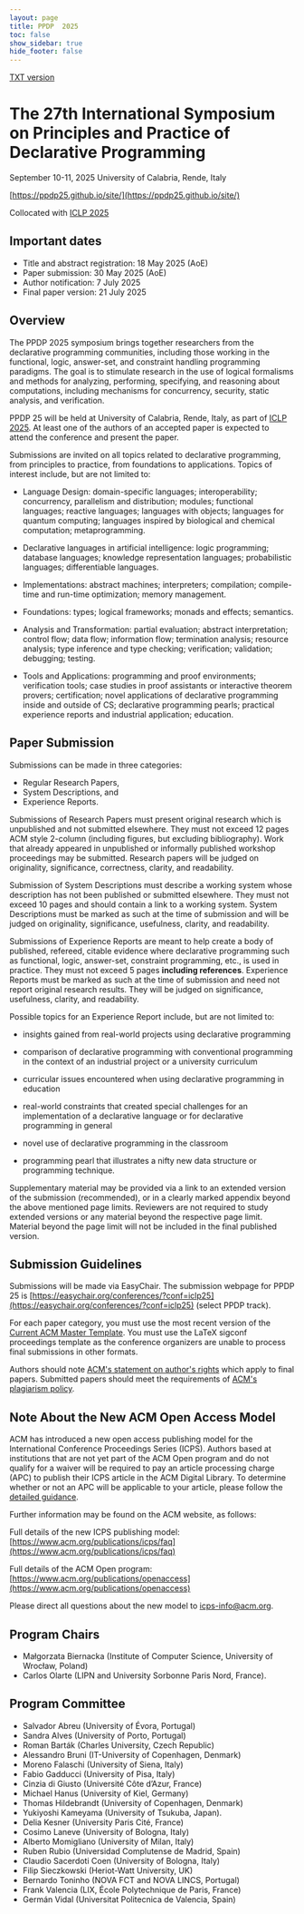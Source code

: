 ```yaml
---
layout: page
title: PPDP  2025
toc: false
show_sidebar: true
hide_footer: false
---
```


[TXT version](./cfp.txt)

# The 27th International Symposium on Principles and Practice of Declarative Programming


September 10-11, 2025 
University of Calabria, Rende, Italy

[https://ppdp25.github.io/site/](https://ppdp25.github.io/site/)

Collocated with [ICLP 2025](https://iclp25.demacs.unical.it/)

## Important dates

- Title and abstract registration: 18 May 2025 (AoE)
- Paper submission: 30 May 2025 (AoE)
- Author notification: 7 July 2025
- Final paper version: 21 July 2025

## Overview

The PPDP 2025 symposium brings together researchers from the declarative
programming communities, including those working in the functional, logic,
answer-set, and constraint handling programming paradigms. The goal is to
stimulate research in the use of logical formalisms and methods for analyzing,
performing, specifying, and reasoning about computations, including mechanisms
for concurrency, security, static analysis, and verification.

PPDP 25 will be held at University of Calabria, Rende, Italy, as part of [ICLP
2025](https://iclp25.demacs.unical.it/). At least one of the authors of an
accepted paper is expected to attend the conference and present the paper.

Submissions are invited on all topics related to declarative programming, from
principles to practice, from foundations to applications. Topics of interest
include, but are not limited to:

- Language Design: domain-specific languages; interoperability; concurrency,
  parallelism and distribution; modules; functional languages; reactive
  languages; languages with objects; languages for quantum computing; languages
  inspired by biological and chemical computation; metaprogramming.

- Declarative languages in artificial intelligence: logic programming; database
  languages; knowledge representation languages; probabilistic languages;
  differentiable languages.

- Implementations: abstract machines; interpreters; compilation; compile-time
  and run-time optimization; memory management.

- Foundations: types; logical frameworks; monads and effects; semantics.

- Analysis and Transformation: partial evaluation; abstract interpretation;
  control flow; data flow; information flow; termination analysis; resource
  analysis; type inference and type checking; verification; validation;
  debugging; testing.

- Tools and Applications: programming and proof environments; verification
  tools; case studies in proof assistants or interactive theorem provers;
  certification; novel applications of declarative programming inside and
  outside of CS; declarative programming pearls; practical experience reports
  and industrial application; education.

## Paper Submission 

Submissions can be made in three categories:

- Regular Research Papers,
- System Descriptions, and
- Experience Reports.

Submissions of Research Papers must present original research which is
unpublished and not submitted elsewhere. They must not exceed 12 pages ACM
style 2-column (including figures, but excluding bibliography). Work that
already appeared in unpublished or informally published workshop proceedings
may be submitted. Research papers will be judged on originality, significance,
correctness, clarity, and readability.

Submission of System Descriptions must describe a working system whose
description has not been published or submitted elsewhere. They must not exceed
10 pages and should contain a link to a working system. System Descriptions
must be marked as such at the time of submission and will be judged on
originality, significance, usefulness, clarity, and readability.

Submissions of Experience Reports are meant to help create a body of published,
refereed, citable evidence where declarative programming such as functional,
logic, answer-set, constraint programming, etc., is used in practice. They must
not exceed 5 pages **including references**. Experience Reports must be marked
as such at the time of submission and need not report original research
results. They will be judged on significance, usefulness, clarity, and
readability.

Possible topics for an Experience Report include, but are not limited to:

- insights gained from real-world projects using declarative programming

- comparison of declarative programming with conventional programming in the
  context of an industrial project or a university curriculum

- curricular issues encountered when using declarative programming in education

- real-world constraints that created special challenges for an implementation
  of a declarative language or for declarative programming in general

- novel use of declarative programming in the classroom

- programming pearl that illustrates a nifty new data structure or programming
  technique.

Supplementary material may be provided via a link to an extended version of the
submission (recommended), or in a clearly marked appendix beyond the above
mentioned page limits. Reviewers are not required to study extended versions or
any material beyond the respective page limit. Material beyond the page limit
will not be included in the final published version.

## Submission Guidelines

Submissions will be made via EasyChair. The submission webpage for PPDP 25 is
[https://easychair.org/conferences/?conf=iclp25](https://easychair.org/conferences/?conf=iclp25) (select PPDP track).

For each paper category, you must use the most recent version of the [Current
ACM Master Template](https://www.acm.org/publications/proceedings-template). You must use the LaTeX
sigconf proceedings template as the conference organizers are unable to process
final submissions in other formats.

Authors should note [ACM's statement on author's rights](http://authors.acm.org/) which apply to final papers. Submitted papers should
meet the requirements of [ACM's plagiarism policy](http://www.acm.org/publications/policies/plagiarism_policy).

## Note About the New ACM Open Access Model

ACM has introduced a new open access publishing model for the International
Conference Proceedings Series (ICPS). Authors based at institutions that are
not yet part of the ACM Open program and do not qualify for a waiver will be
required to pay an article processing charge (APC) to publish their ICPS
article in the ACM Digital Library. To determine whether or not an APC will be
applicable to your article, please follow the [detailed guidance](https://www.acm.org/publications/icps/author-guidance).

Further information may be found on the ACM website, as follows:

Full details of the new ICPS publishing model: [https://www.acm.org/publications/icps/faq](https://www.acm.org/publications/icps/faq)

Full details of the ACM Open program: [https://www.acm.org/publications/openaccess](https://www.acm.org/publications/openaccess)

Please direct all questions about the new model to icps-info@acm.org.


## Program Chairs

- Małgorzata Biernacka (Institute of Computer Science, University of Wrocław, Poland)
- Carlos Olarte (LIPN and University Sorbonne Paris Nord, France).

## Program Committee

- Salvador Abreu (University of Évora, Portugal)
- Sandra Alves (University of Porto, Portugal)
- Roman Barták (Charles University, Czech Republic)
- Alessandro Bruni (IT-University of Copenhagen, Denmark)
- Moreno Falaschi (University of Siena, Italy)
- Fabio Gadducci (University of Pisa, Italy)
- Cinzia di Giusto (Université Côte d’Azur, France)
- Michael Hanus (University of Kiel, Germany)
- Thomas Hildebrandt (University of Copenhagen, Denmark)
- Yukiyoshi Kameyama (University of Tsukuba, Japan). 
- Delia Kesner (University Paris Cité, France)
- Cosimo Laneve (University of Bologna, Italy)
- Alberto Momigliano (University of Milan, Italy)
- Ruben Rubio (Universidad Complutense de Madrid, Spain)
- Claudio Sacerdoti Coen (University of Bologna, Italy)
- Filip Sieczkowski (Heriot-Watt University, UK)
- Bernardo Toninho (NOVA FCT and NOVA LINCS, Portugal)
- Frank Valencia (LIX, École Polytechnique de Paris, France)
- Germán Vidal (Universitat Politecnica de Valencia, Spain)
